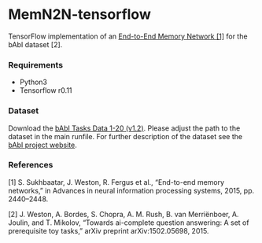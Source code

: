 # MemN2N-tensorflow
TensorFlow implementation of an [End-to-End Memory Network [1]](http://arxiv.org/abs/1503.08895) for the bAbI dataset [2].

### Requirements
* Python3
* Tensorflow r0.11

### Dataset
Download the [bAbI Tasks Data 1-20 (v1.2)](http://www.thespermwhale.com/jaseweston/babi/tasks_1-20_v1-2.tar.gz). Please adjust the path to the dataset in the main runfile. 
For further description of the dataset see the [bAbI project website](https://research.fb.com/downloads/babi/).

### References

[1] S. Sukhbaatar, J. Weston, R. Fergus et al., “End-to-end memory networks,” in Advances in neural
information processing systems, 2015, pp. 2440–2448.

[2] J. Weston, A. Bordes, S. Chopra, A. M. Rush, B. van Merriënboer, A. Joulin, and T. Mikolov,
“Towards ai-complete question answering: A set of prerequisite toy tasks,” arXiv preprint
arXiv:1502.05698, 2015.